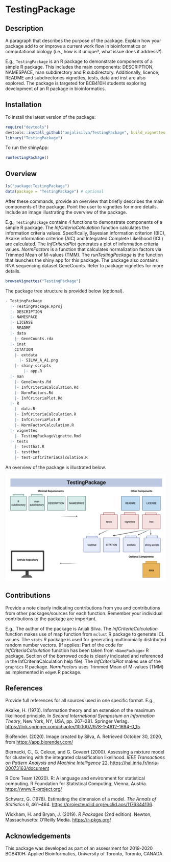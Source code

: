 
<!-- README.md is generated from README.Rmd. Please edit that file -->

# TestingPackage

<!-- badges: start -->

<!-- badges: end -->

## Description

A paragraph that describes the purpose of the package. Explain how your
package add to or improve a current work flow in bioinformatics or
computational biology (i.e., how is it unique?, what issue does it
address?).

E.g., `TestingPackage` is an R package to demonstrate components of a
simple R package. This includes the main components: DESCRIPTION,
NAMESPACE, man subdirectory and R subdirectory. Additionally, licence,
README and subdirectories vignettes, tests, data and inst are also
explored. The package is targeted for BCB410H students exploring
development of an R package in bioinformatics.

## Installation

To install the latest version of the package:

``` r
require("devtools")
devtools::install_github("anjalisilva/TestingPackage", build_vignettes = TRUE)
library("TestingPackage")
```

To run the shinyApp:

``` r
runTestingPackage()
```

## Overview

``` r
ls("package:TestingPackage")
data(package = "TestingPackage") # optional
```

After these commands, provide an overview that briefly describes the
main components of the package. Point the user to vignettes for more
details. Include an image illustrating the overview of the package.

E.g., `TestingPackage` contains 4 functions to demonstrate components of
a simple R package. The *InfCriteriaCalculation* function calculates the
information criteria values. Specifically, Bayesian information
criterion (BIC), Akaike information criterion (AIC) and Integrated
Complete Likelihood (ICL) are calculated. The *InfCriteriaPlot*
generates a plot of information criteria values. *NormFactors* is a
function that calculates normalization factors via Trimmed Mean of
M-values (TMM). The *runTestingPackage* is the function that launches
the shiny app for this package. The package also contains RNA sequencing
dataset GeneCounts. Refer to package vignettes for more details.

``` r
browseVignettes("TestingPackage")
```

The package tree structure is provided below (optional).

``` r
- TestingPackage
  |- TestingPackage.Rproj
  |- DESCRIPTION
  |- NAMESPACE
  |- LICENSE
  |- README
  |- data
    |- GeneCounts.rda
  |- inst
    CITATION
    |- extdata
      |- SILVA_A_A1.png
    |- shiny-scripts 
        |- app.R
  |- man
    |- GeneCounts.Rd
    |- InfCriteriaCalculation.Rd
    |- NormFactors.Rd
    |- InfCriteriaPlot.Rd
  |- R
    |- data.R
    |- InfCriteriaCalculation.R
    |- InfCriteriaPlot.R
    |- NormFactorCalculation.R
  |- vignettes
    |- TestingPackageVignette.Rmd
  |- tests
    |- testthat.R
    |- testthat
    |- test-InfCriteriaCalculation.R
```

An overview of the package is illustrated below.

![](./inst/extdata/SILVA_A_A1.png)

## Contributions

Provide a note clearly indicating contributions from you and
contributions from other packages/sources for each function. Remember
your individual contributions to the package are important.

E.g., The author of the package is Anjali Silva. The
*InfCriteriaCalculation* function makes use of map function from
`mclust` R package to generate ICL values. The `stats` R package is used
for generating multinomially distributed random number vectors. (If
applies: Part of the code for *InfCriteriaCalculation* function has been
taken from `<NamePackage>` R package. Section of the borrowed code is
clearly indicated and referenced in the InfCriteriaCalculation help
file). The *InfCriteriaPlot* makes use of the `graphics` R package.
*NormFactors* uses Trimmed Mean of M-values (TMM) as implemented in
`edgeR` R package.

## References

Provide full references for all sources used in one specific format.
E.g.,

Akaike, H. (1973). Information theory and an extension of the maximum
likelihood principle. In *Second International Symposium on Information
Theory*, New York, NY, USA, pp. 267–281. Springer Verlag.
<https://link.springer.com/chapter/10.1007/978-1-4612-1694-0_15>.

BioRender. (2020). Image created by Silva, A. Retrieved October 30,
2020, from <https://app.biorender.com/>

Biernacki, C., G. Celeux, and G. Govaert (2000). Assessing a mixture
model for clustering with the integrated classification likelihood.
*IEEE Transactions on Pattern Analysis and Machine Intelligence* 22.
<https://hal.inria.fr/inria-00073163/document>

R Core Team (2020). R: A language and environment for statistical
computing. R Foundation for Statistical Computing, Vienna, Austria.
<https://www.R-project.org/>

Schwarz, G. (1978). Estimating the dimension of a model. *The Annals of
Statistics* 6, 461–464.
<https://projecteuclid.org/euclid.aos/1176344136>.

Wickham, H. and Bryan, J. (2019). *R Packages* (2nd edition). Newton,
Massachusetts: O’Reilly Media. <https://r-pkgs.org/>

## Acknowledgements

This package was developed as part of an assessment for 2019-2020
BCB410H: Applied Bioinformatics, University of Toronto, Toronto, CANADA.
